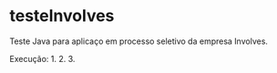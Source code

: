 # testeInvolves
Teste Java para aplicaço em processo seletivo da empresa Involves.

Execução:
1.
2.
3.

